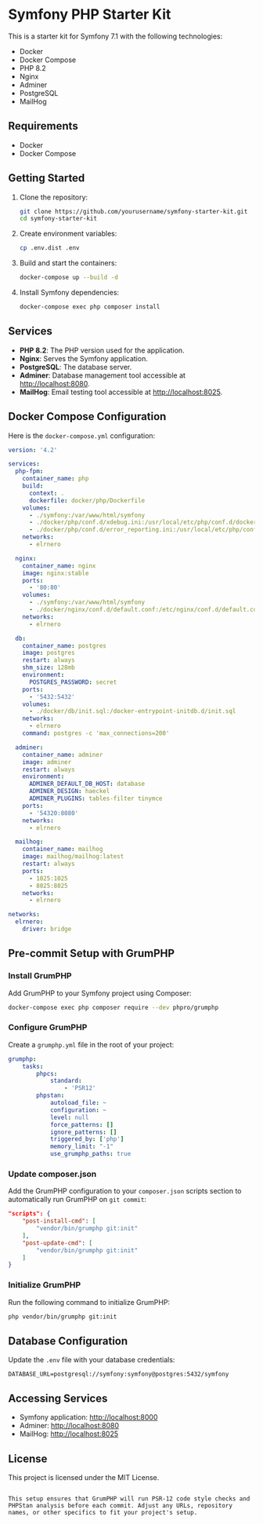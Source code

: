 # Symfony PHP Starter Kit

This is a starter kit for Symfony 7.1 with the following technologies:

- Docker
- Docker Compose
- PHP 8.2
- Nginx
- Adminer
- PostgreSQL
- MailHog

## Requirements

- Docker
- Docker Compose

## Getting Started

1. Clone the repository:

   ```sh
   git clone https://github.com/yourusername/symfony-starter-kit.git
   cd symfony-starter-kit
   ```

2. Create environment variables:

   ```sh
   cp .env.dist .env
   ```

3. Build and start the containers:

   ```sh
   docker-compose up --build -d
   ```

4. Install Symfony dependencies:

   ```sh
   docker-compose exec php composer install
   ```

## Services

- **PHP 8.2**: The PHP version used for the application.
- **Nginx**: Serves the Symfony application.
- **PostgreSQL**: The database server.
- **Adminer**: Database management tool accessible at [http://localhost:8080](http://localhost:8080).
- **MailHog**: Email testing tool accessible at [http://localhost:8025](http://localhost:8025).

## Docker Compose Configuration

Here is the `docker-compose.yml` configuration:

```yaml
version: '4.2'

services:
  php-fpm:
    container_name: php
    build:
      context: .
      dockerfile: docker/php/Dockerfile
    volumes:
      - ./symfony:/var/www/html/symfony
      - ./docker/php/conf.d/xdebug.ini:/usr/local/etc/php/conf.d/docker-php-ext-xdebug.ini
      - ./docker/php/conf.d/error_reporting.ini:/usr/local/etc/php/conf.d/error_reporting.ini
    networks:
      - elrnero

  nginx:
    container_name: nginx
    image: nginx:stable
    ports:
      - '80:80'
    volumes:
      - ./symfony:/var/www/html/symfony
      - ./docker/nginx/conf.d/default.conf:/etc/nginx/conf.d/default.conf
    networks:
      - elrnero

  db:
    container_name: postgres
    image: postgres
    restart: always
    shm_size: 128mb
    environment:
      POSTGRES_PASSWORD: secret
    ports:
      - '5432:5432'
    volumes:
      - ./docker/db/init.sql:/docker-entrypoint-initdb.d/init.sql
    networks:
      - elrnero
    command: postgres -c 'max_connections=200'

  adminer:
    container_name: adminer
    image: adminer
    restart: always
    environment:
      ADMINER_DEFAULT_DB_HOST: database
      ADMINER_DESIGN: haeckel
      ADMINER_PLUGINS: tables-filter tinymce
    ports:
      - '54320:8080'
    networks:
      - elrnero

  mailhog:
    container_name: mailhog
    image: mailhog/mailhog:latest
    restart: always
    ports:
      - 1025:1025
      - 8025:8025
    networks:
      - elrnero

networks:
  elrnero:
    driver: bridge
```

## Pre-commit Setup with GrumPHP

### Install GrumPHP

Add GrumPHP to your Symfony project using Composer:

```sh
docker-compose exec php composer require --dev phpro/grumphp
```

### Configure GrumPHP

Create a `grumphp.yml` file in the root of your project:

```yaml
grumphp:
    tasks:
        phpcs:
            standard:
                - 'PSR12'
        phpstan:
            autoload_file: ~
            configuration: ~
            level: null
            force_patterns: []
            ignore_patterns: []
            triggered_by: ['php']
            memory_limit: "-1"
            use_grumphp_paths: true
```

### Update composer.json

Add the GrumPHP configuration to your `composer.json` scripts section to automatically run GrumPHP on `git commit`:

```json
"scripts": {
    "post-install-cmd": [
        "vendor/bin/grumphp git:init"
    ],
    "post-update-cmd": [
        "vendor/bin/grumphp git:init"
    ]
}
```

### Initialize GrumPHP

Run the following command to initialize GrumPHP:

```sh
php vendor/bin/grumphp git:init
```

## Database Configuration

Update the `.env` file with your database credentials:

```
DATABASE_URL=postgresql://symfony:symfony@postgres:5432/symfony
```

## Accessing Services

- Symfony application: [http://localhost:8000](http://localhost:8000)
- Adminer: [http://localhost:8080](http://localhost:8080)
- MailHog: [http://localhost:8025](http://localhost:8025)

## License

This project is licensed under the MIT License.
```

This setup ensures that GrumPHP will run PSR-12 code style checks and PHPStan analysis before each commit. Adjust any URLs, repository names, or other specifics to fit your project's setup.
